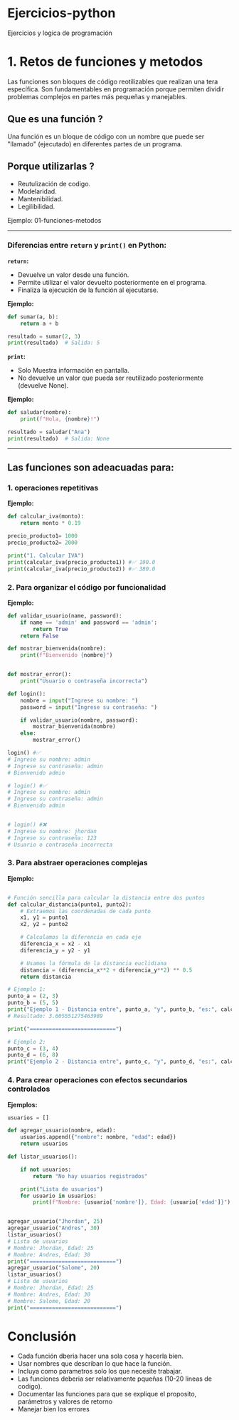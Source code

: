 # Ejercicios-python

Ejercicios y logica de programación

# 1. Retos de funciones y metodos

Las funciones son bloques de código reotilizables que realizan una tera específica. Son fundamentables en programación porque permiten dividir problemas complejos en partes más pequeñas y manejables.

## Que es una función ?

Una función es un bloque de código con un nombre que puede ser "llamado" (ejecutado) en diferentes partes de un programa.

## Porque utilizarlas ?

- Reutulización de codigo.
- Modelaridad.
- Mantenibilidad.
- Legilibilidad.

Ejemplo:
01-funciones-metodos

<hr>

### Diferencias entre `return` y `print()` en Python:

**`return`:**

- Devuelve un valor desde una función.
- Permite utilizar el valor devuelto posteriormente en el programa.
- Finaliza la ejecución de la función al ejecutarse.

**Ejemplo:**

```python
def sumar(a, b):
    return a + b

resultado = sumar(2, 3)
print(resultado)  # Salida: 5

```

**`print`:**

- Solo Muestra información en pantalla.
- No devuelve un valor que pueda ser reutilizado posteriormente (devuelve None).

**Ejemplo:**

```python
def saludar(nombre):
    print(f"Hola, {nombre}!")

resultado = saludar("Ana")
print(resultado)  # Salida: None

```

<hr>

## Las funciones son adeacuadas para:

### 1. operaciones repetitivas

**Ejemplo:**

```python
def calcular_iva(monto):
    return monto * 0.19

precio_producto1= 1000
precio_producto2= 2000

print("1. Calcular IVA")
print(calcular_iva(precio_producto1)) #✅ 190.0
print(calcular_iva(precio_producto2)) #✅ 380.0
```

### 2. Para organizar el código por funcionalidad

**Ejemplo:**

```python
def validar_usuario(name, password):
    if name == 'admin' and password == 'admin':
        return True
    return False

def mostrar_bienvenida(nombre):
    print(f"Bienvenido {nombre}")


def mostrar_error():
    print("Usuario o contraseña incorrecta")

def login():
    nombre = input("Ingrese su nombre: ")
    password = input("Ingrese su contraseña: ")

    if validar_usuario(nombre, password):
        mostrar_bienvenida(nombre)
    else:
        mostrar_error()

login() #✅
# Ingrese su nombre: admin
# Ingrese su contraseña: admin
# Bienvenido admin

# login() #✅
# Ingrese su nombre: admin
# Ingrese su contraseña: admin
# Bienvenido admin


# login() #❌
# Ingrese su nombre: jhordan
# Ingrese su contraseña: 123
# Usuario o contraseña incorrecta

```

### 3. Para abstraer operaciones complejas

**Ejemplo:**

```python

# Función sencilla para calcular la distancia entre dos puntos
def calcular_distancia(punto1, punto2):
    # Extraemos las coordenadas de cada punto
    x1, y1 = punto1
    x2, y2 = punto2

    # Calculamos la diferencia en cada eje
    diferencia_x = x2 - x1
    diferencia_y = y2 - y1

    # Usamos la fórmula de la distancia euclidiana
    distancia = (diferencia_x**2 + diferencia_y**2) ** 0.5
    return distancia

# Ejemplo 1:
punto_a = (2, 3)
punto_b = (5, 5)
print("Ejemplo 1 - Distancia entre", punto_a, "y", punto_b, "es:", calcular_distancia(punto_a, punto_b))
# Resultado: 3.605551275463989

print("===========================")

# Ejemplo 2:
punto_c = (3, 4)
punto_d = (6, 8)
print("Ejemplo 2 - Distancia entre", punto_c, "y", punto_d, "es:", calcular_distancia(punto_c, punto_d))

```

### 4. Para crear operaciones con efectos secundarios controlados

**Ejemplos:**

```python
usuarios = []

def agregar_usuario(nombre, edad):
    usuarios.append({"nombre": nombre, "edad": edad})
    return usuarios

def listar_usuarios():

    if not usuarios:
        return "No hay usuarios registrados"

    print("Lista de usuarios")
    for usuario in usuarios:
        print(f"Nombre: {usuario['nombre']}, Edad: {usuario['edad']}")


agregar_usuario("Jhordan", 25)
agregar_usuario("Andres", 30)
listar_usuarios()
# Lista de usuarios
# Nombre: Jhordan, Edad: 25
# Nombre: Andres, Edad: 30
print("===========================")
agregar_usuario("Salome", 20)
listar_usuarios()
# Lista de usuarios
# Nombre: Jhordan, Edad: 25
# Nombre: Andres, Edad: 30
# Nombre: Salome, Edad: 20
print("===========================")
```

# Conclusión

- Cada función dberia hacer una sola cosa y hacerla bien.
- Usar nombres que describan lo que hace la función.
- Incluya como parametros solo los que necesite trabajar.
- Las funciones deberia ser relativamente pqueñas (10-20 lineas de codigo).
- Documentar las funciones para que se explique el proposito, parámetros y valores de retorno
- Manejar bien los errores
